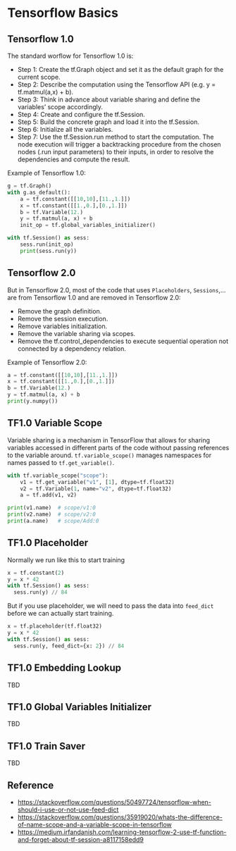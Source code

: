 # Tensorflow Basics

## Tensorflow 1.0

The standard worflow for Tensorflow 1.0 is:

- Step 1: Create the tf.Graph object and set it as the default graph for the current scope.
- Step 2: Describe the computation using the Tensorflow API (e.g. y = tf.matmul(a,x) + b).
- Step 3: Think in advance about variable sharing and define the variables’ scope accordingly.
- Step 4: Create and configure the tf.Session.
- Step 5: Build the concrete graph and load it into the tf.Session.
- Step 6: Initialize all the variables.
- Step 7: Use the tf.Session.run method to start the computation. The node execution will trigger a backtracking procedure from the chosen nodes (.run input parameters) to their inputs, in order to resolve the dependencies and compute the result.

Example of Tensorflow 1.0:

```python
g = tf.Graph()
with g.as_default():
    a = tf.constant([[10,10],[11.,1.]])
    x = tf.constant([[1.,0.],[0.,1.]])
    b = tf.Variable(12.)
    y = tf.matmul(a, x) + b
    init_op = tf.global_variables_initializer()

with tf.Session() as sess:
    sess.run(init_op)
    print(sess.run(y))
```

## Tensorflow 2.0

But in Tensorflow 2.0, most of the code that uses `Placeholders`, `Sessions`,... are from Tensorflow 1.0 and are removed in Tensorflow 2.0:

- Remove the graph definition.
- Remove the session execution.
- Remove variables initialization.
- Remove the variable sharing via scopes.
- Remove the tf.control_dependencies to execute sequential operation not connected by a dependency relation.

Example of Tensorflow 2.0:

```python
a = tf.constant([[10,10],[11.,1.]])
x = tf.constant([[1.,0.],[0.,1.]])
b = tf.Variable(12.)
y = tf.matmul(a, x) + b
print(y.numpy())
```

## TF1.0 Variable Scope

Variable sharing is a mechanism in TensorFlow that allows for sharing variables accessed in different parts of the code without passing references to the variable around. `tf.variable_scope()` manages namespaces for names passed to `tf.get_variable()`.

```python
with tf.variable_scope("scope"):
    v1 = tf.get_variable("v1", [1], dtype=tf.float32)
    v2 = tf.Variable(1, name="v2", dtype=tf.float32)
    a = tf.add(v1, v2)

print(v1.name)  # scope/v1:0
print(v2.name)  # scope/v2:0
print(a.name)   # scope/Add:0
```

## TF1.0 Placeholder

Normally we run like this to start training 

```python
x = tf.constant(2)
y = x * 42
with tf.Session() as sess:
  sess.run(y) // 84
```

But if you use placeholder, we will need to pass the data into `feed_dict` before we can actually start training.

```python
x = tf.placeholder(tf.float32)
y = x * 42
with tf.Session() as sess:
  sess.run(y, feed_dict={x: 2}) // 84
```

## TF1.0 Embedding Lookup

TBD

## TF1.0 Global Variables Initializer

TBD

## TF1.0 Train Saver

TBD

## Reference
- https://stackoverflow.com/questions/50497724/tensorflow-when-should-i-use-or-not-use-feed-dict
- https://stackoverflow.com/questions/35919020/whats-the-difference-of-name-scope-and-a-variable-scope-in-tensorflow
- https://medium.irfandanish.com/learning-tensorflow-2-use-tf-function-and-forget-about-tf-session-a8117158edd9
